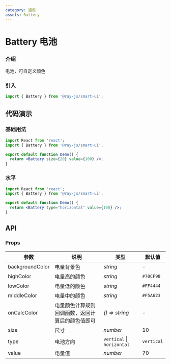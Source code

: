 ```yaml
---
category: 通用
assets: Battery
---
```


# Battery 电池

### 介绍

电池，可自定义颜色

### 引入

```jsx
import { Battery } from '@ray-js/smart-ui';
```

## 代码演示

### 基础用法

```jsx
import React from 'react';
import { Battery } from '@ray-js/smart-ui';

export default function Demo() {
  return <Battery size={20} value={100} />;
}
```

### 水平

```jsx
import React from 'react';
import { Battery } from '@ray-js/smart-ui';

export default function Demo() {
  return <Battery type="horizontal" value={100} />;
}
```

## API

### Props

| 参数             | 说明                                             | 类型                       | 默认值     |
| ---------------- | ------------------------------------------------ | -------------------------- | ---------- |
| backgroundColor | 电量背景色 | _string_ | - |
| highColor | 电量高的颜色 | _string_ | `#70CF98` |
| lowColor | 电量低的颜色 | _string_ | `#FF4444` |
| middleColor | 电量中的颜色 | _string_ | `#F5A623` |
| onCalcColor | 电量颜色计算规则回调函数，返回计算后的颜色值即可 | _() => string_ | - |
| size | 尺寸 | _number_ | 10 |
| type | 电池方向 | `vertical` \| `horizontal` | `vertical` |
| value | 电量值 | _number_ | 70 |